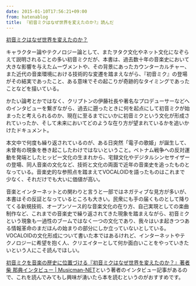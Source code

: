 ```yaml
---
date: 2015-01-10T17:56:21+09:00
from: hatenablog
title: 『初音ミクはなぜ世界を変えたのか?』読んだ
---
```


<p></p><a href="http://www.amazon.co.jp/exec/obidos/ASIN/B00K9ZK7WC/r7kamura07-22/">初音ミクはなぜ世界を変えたのか？</a>

<p>キャラクター論やテクノロジー論として、またヲタク文化やネット文化になぞらえて説明されることの多い初音ミクだが、本書は、過去数十年の音楽史において大きな影響を与えたムーヴメントや、その背景にあったカウンターカルチャー、また近代の音楽環境における技術的な変遷を踏まえながら、『初音ミク』の登場がその結実であったこと、ある意味でその起こりが奇跡的なタイミングであったことなどを描いている。</p>

<p>かたい論考とかではなく、クリプトンの伊藤社長や著名なプロデューサーなどへのインタビューを繋ぎながら、過去に遡ったときに何を起点にして初音ミクが始まったと考えられるのか、現在に至るまでにいかに初音ミクという文化が形成されていったか、そして未来においてどのような在り方が望まれているかを追いかけたドキュメント。</p>

<p>本文中で何度も繰り返されているのが、ある日突然「電子の歌姫」が誕生して、未曾有の現象を巻き起こしたわけではないということ。ベトナム戦争への反対運動を発端としたヒッピー文化の生まれから、宅録文化やデジタルシンセサイザーの登場、同人音楽の文化など、技術と文化の両面で近年の音楽史を追ったものとなっている。音楽史的な参照点を踏まえてVOCALOIDを語ったものはこれまで少なく、それだけでも大いに価値が高い。</p>

<p>音楽とインターネットとの関わりと言うと一部ではネガティブな見方が多いが、本書はその反証となっているところも大きい。民衆にも手の届くものとして降りてくる新規技術、オープンソース的な音楽文化の在り方、自己実現としての楽曲制作など、これまでの音楽史で繰り返されてきた現象を踏まえながら、初音ミクという現象も一過性のブームではなく一つの文化であり、我々はいま起きつつある情報革命のまだほんの始まりの部分にしか立っていないとしている。VOCALOIDの文化形成について書いた本ではあるけれど、インターネットやテクノロジーに希望を抱く人、クリエイターとして何か面白いことをやっていきたいという人にこそ読んでほしい。</p>

<p><a href="http://www.musicman-net.com/focus/42.html">初音ミクを音楽の歴史に位置づける『初音ミクはなぜ世界を変えたのか？』著者 柴 那典インタビュー | Musicman-NET</a>という著者のインタビュー記事があるので、これを読んでみてもし興味が湧いたら本を読むというのがおすすめです。</p>

